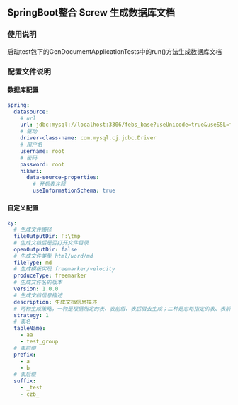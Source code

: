 ## SpringBoot整合 Screw 生成数据库文档

### 使用说明

启动test包下的GenDocumentApplicationTests中的run()方法生成数据库文档

### 配置文件说明

#### 数据库配置

```yaml
spring:
  datasource:
    # url
    url: jdbc:mysql://localhost:3306/febs_base?useUnicode=true&useSSL=false&characterEncoding=utf8&serverTimezone=GMT%2b8
    # 驱动
    driver-class-name: com.mysql.cj.jdbc.Driver
    # 用户名
    username: root
    # 密码
    password: root
    hikari:
      data-source-properties:
        # 开启表注释
        useInformationSchema: true
```

#### 自定义配置

```yaml
zy:
  # 生成文件路径
  fileOutputDir: F:\tmp
  # 生成文档后是否打开文件目录
  openOutputDir: false
  # 生成文件类型 html/word/md
  fileType: md
  # 生成模板实现 freemarker/velocity
  produceType: freemarker
  # 生成文件名的版本
  version: 1.0.0
  # 生成文档信息描述
  description: 生成文档信息描述
  # 两种生成策略，一种是根据指定的表、表前缀、表后缀去生成；二种是忽略指定的表、表前缀、表后缀去生成。1采用忽略策略，2采用指定策略
  strategy: 1
  # 表名
  tableName:
    - aa
    - test_group
  # 表前缀
  prefix:
    - a
    - b
  # 表后缀
  suffix:
    - _test
    - czb_
```